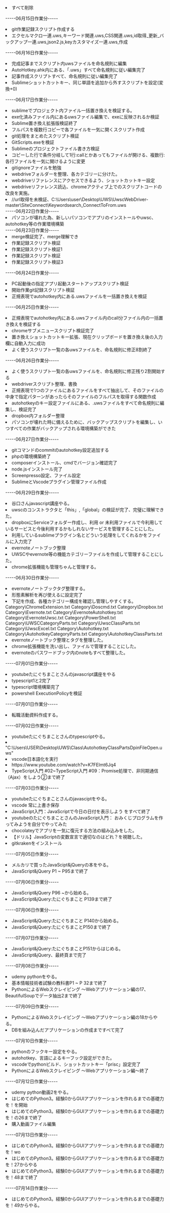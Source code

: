 <li>すべて削除</li>

-----06月15日作業分-----

<li>git作業記録スクリプト作成する</li>
<li>エクセルマクロ一連.uws,キーワード関連.uws,CSS関連.uws,id取得_更新_バックアップ一連.uws,json2.js,keyカスタマイズ一連.uws,作成</li>

-----06月16日作業分-----

<li>完成記事までスクリプト内uwsファイルを命名規則に編集</li>
<li>AutoHotkey.ahk内にある、「.uws」すべて命名規則に従い編集完了</li>
<li>記事作成スクリプトすべて、命名規則に従い編集完了</li>
<li>Sublimeショットカットキー、同じ単語を追加から外すスクリプトを設定(変換+0)</li>

-----06月17日作業分-----

<li>sublimeでプロジェクト内ファイル一括置き換えを検証する。</li>
<li>exe化済みファイル内にあるuwsファイル編集で、exeに反映されるか検証</li>
<li>Sublime置き換え拡張版検証終了</li>
<li>フルパスを複数行コピーで各ファイルを一気に開くスクリプト作成</li>
<li>git処理をまとめたスクリプト検証</li>
<li>GitScripts.exeを検証</li>
<li>Sublimeのプロジェクトファイル書き方検証</li>
<li>コピーした行で条件分岐して1行:callとかあってもファイルが開ける、複数行:各行ファイルを一気に開けるように変更</li>
<li>gitignoreファイルを勉強</li>
<li>webdriveフォルダーを整理、各カテゴリーに分けた。</li>
<li>webdriveリファレンスにアクセスできるよう、ショットカットキー設定</li>
<li>webdriveリファレンス読込、chromeアクティブ上でのスクリプトコードの改良を実施。</li>
<li>//url取得を未検証、C:\Users\user\Desktop\UWS\UwscWebDriver-master\SiteConnect\Keywordsearch_ConnectToFrom.uws</li>
-----06月22日作業分-----
<li>パソコンが壊れた為、新しいパソコンでアプリのインストールやuwsc、autohotkey等の作業環境構築</li>
-----06月23日作業分-----
<li>merge検証完了、merge理解でき</li>
<li>作業記録スクリプト検証</li>
<li>作業記録スクリプト検証1</li>
<li>作業記録スクリプト検証</li>
<li>作業記録スクリプト検証3</li>

-----06月24日作業分-----

<li>PC起動後の指定アプリ起動スタートアップスクリプト検証</li>
<li>開始作業git記録スクリプト検証</li>
<li>正規表現でautohotkey内にある.uwsファイルを一括置き換えを検証</li>

-----06月25日作業分-----

<li>正規表現でautohotkey内にある.uwsファイル内のcall分ファイル内の一括置き換えを検証する</li>
<li>chromeサブメニュースクリプト検証完了</li>
<li>置き換えショットカットキー拡張、現在クリップボードを置き換え後の入力欄に自動入力に成功</li>
<li>よく使うスクリプト一覧の各uwsファイルを、命名規則に修正8割終了</li>

-----06月26日作業分-----

<li>よく使うスクリプト一覧の各uwsファイルを、命名規則に修正残り2割開始する</li>
<li>webdriverスクリプト整理、書換</li>
<li>正規表現で1つのファイルにあるファイルをすべて抽出して、そのファイルの中身で指定パターンがあったらそのファイルのフルパスを取得する関数作成</li>
<li>autohotkeyのキー設定ファイルにある、.uwsファイルをすべて命名規則に編集し、検証完了</li>
<li>dropbox内フォルダー整理</li>
<li>パソコンが壊れた時に備えるために、バックアップスクリプトを編集し、いつすべての作業がバックアップされる環境構築ができた</li>

-----06月27日作業分-----

<li>gitコマンドのcommitのautohotkey設定追加する</li>
<li>phpの環境構築終了</li>
<li>composerインストール、cmdでバージョン確認完了</li>
<li>node.jsインストール完了</li>
<li>Screenpresso設定、ファイル設定</li>
<li>SublimeとVscodeプラグイン管理ファイル作成</li>

-----06月29日作業分-----

<li>谷口さんjavascript講座やる。</li>
<li>uwscのコンストラクタと「this」,「global」の検証が完了、完璧に理解できた。</li>
<li>dropboxにServiceフォルダー作成し、利用 or 未利用ファイルで今利用しているサービスと今後利用するかもしれないサービスを管理することにした。</li>
<li>利用しているsublimeプラグイン名とどういう処理をしてくれるかをファイルに入力完了</li>
<li>evernoteノートブック整理</li>
<li>UWSCやevernote等の機能カテゴリーファイルを作成して管理することにした。</li>
<li>chrome拡張機能も管理ちゃんと管理する。</li>

-----06月30日作業分-----

<li>evernoteノートブックタグ整理する。</li>
<li>形態素解析を再び使えるに設定完了</li>
<li>下記を作成、各種カテゴリー構成を確認し管理しやすくする。
Category\ChromeExtension.txt
Category\Doscmd.txt
Category\Dropbox.txt
Category\Evernote.txt
Category\EvernoteAutohotkey.txt
Category\EvernoteUwsc.txt
Category\PowerShell.txt
Category\UWSCCategoryParts.txt
Category\UwscClassParts.txt
Category\UwscExcel.txt
Category\Autohotkey.txt
Category\AutohotkeyCategoryParts.txt
Category\AutohotkeyClassParts.txt</li>
<li>evernoteノートブック整理とタグを整理した。</li>
<li>chrome拡張機能を洗い出し、ファイルで管理することにした。</li>
<li>evernoteのパスワードブック内のnoteもすべて整理した。</li>

-----07月01日作業分-----

<li>youtubeたにぐちまことさんのjavascript講座をやる</li>
<li>typescript1と2完了</li>
<li>typescript環境構築完了</li>
<li>powershell ExecutionPolicyを検証</li>

-----07月01日作業分-----

<li>転職活動資料作成する。</li>

-----07月02日作業分-----

<li>youtubeたにぐちまことさんのtypescriptやる。</li>
<li>"C:\Users\USER\Desktop\UWS\Class\AutohotkeyClassPartsDpinFileOpen.uws"</li>
<li>vscode日本語化を実行</li>
<li>https://www.youtube.com/watch?v=K7FElmt6Jq4</li>
<li>TypeScript入門 #02~TypeScript入門 #09：Promise処理で、非同期通信（Ajax）をしよう②まで終了</li>

-----07月03日作業分-----

<li>youtubeたにぐちまことさんのjavasciptをやる。</li>
<li>vscode 常に上書き保存</li>
<li>JavaScript入門：JavaScriptで今日の日付を表示しよう をすべて終了</li>
<li>youtubeのたにぐちまことさんのJavaScript入門： おみくじプログラムを作ってみようを自分でやってみた</li>
<li>chocolateyでアプリを一気に復元する方法の組み込みをした。</li>
<li>【ドリル】JavaScriptの変数宣言で適切なのはどれ？を視聴した。</li>
<li>gitkrakenをインストール</li>

-----07月05日作業分-----

<li>メルカリで買ったJavaScipt&jQueryの本をやる。</li>
<li>JavaScript&jQuery P1 ~ P95まで終了</li>

-----07月06日作業分-----

<li>JavaScript&jQuery P96 ~から始める。</li>
<li>JavaScript&jQuery:たにぐちまこと P139まで終了</li>

-----07月06日作業分-----

<li>JavaScript&jQuery:たにぐちまこと P140から始める。</li>
<li>JavaScript&jQuery:たにぐちまことP150まで終了</li>

-----07月07日作業分-----

<li>JavaScript&jQuery:たにぐちまことP151からはじめる。</li>
<li>JavaScript&jQuery、最終頁まで完了</li>

-----07月08日作業分-----

<li>udemy pythonをやる。</li>
<li>基本情報技術者試験の教科書P1 ~ P 32まで終了</li>
<li>PythonによるWebスクレイピング 〜Webアプリケーション編の17、BeautifulSoupでデータ抽出2まで終了</li>

-----07月09日作業分-----

<li>PythonによるWebスクレイピング 〜Webアプリケーション編の18からやる。</li>
<li>DBを組み込んだアプリケーションの作成まですべて完了</li>

-----07月10日作業分-----

<li>pythonのフックキー設定をやる。</li>
<li>autohotkey、言語によるキーフック設定ができた。</li>
<li>vscodeでpythonビルド、ショットカットキー「prisc」設定完了</li>
<li>PythonによるWebスクレイピング 〜Webアプリケーション編〜終了</li>

-----07月12日作業分-----

<li>udemy python動画2をやる。</li>
<li>はじめてのPython3。経験0からGUIアプリケーションを作れるまでの基礎力を！を開始</li>
<li>はじめてのPython3。経験0からGUIアプリケーションを作れるまでの基礎力を！の26まで終了</li>
<li>購入動画ファイル編集</li>

-----07月13日作業分-----

<li>はじめてのPython3。経験0からGUIアプリケーションを作れるまでの基礎力を！wo</li>
<li>はじめてのPython3。経験0からGUIアプリケーションを作れるまでの基礎力を！27からやる</li>
<li>はじめてのPython3。経験0からGUIアプリケーションを作れるまでの基礎力を！48まで終了</li>

-----07月14日作業分-----

<li>はじめてのPython3。経験0からGUIアプリケーションを作れるまでの基礎力を！49からやる。</li>
